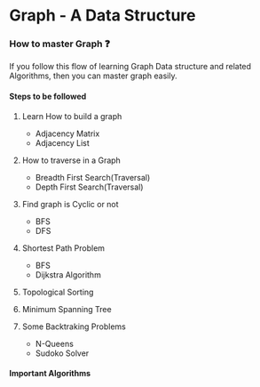 # Graph - A Data Structure

### How to master Graph ❓

If you follow this flow of learning Graph Data structure and related Algorithms, then you can master graph easily.

#### Steps to be followed

1. Learn How to build a graph
    * Adjacency Matrix
    * Adjacency List

2. How to traverse in a Graph
    * Breadth First Search(Traversal)
    * Depth First Search(Traversal)

3. Find graph is Cyclic or not
    * BFS
    * DFS

4. Shortest Path Problem
    * BFS
    * Dijkstra Algorithm

5. Topological Sorting

6. Minimum Spanning Tree

7. Some Backtraking Problems 
	* N-Queens
	* Sudoko Solver
	
	
#### Important Algorithms
